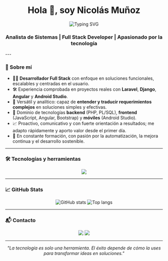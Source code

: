 <h1 align="center">Hola 👋, soy Nicolás Muñoz</h1>
<p align="center">
  <img src="https://i.postimg.cc/d0b8KwgM/Chat-GPT-Image-23-may-2025-09-11-58-p-m.png" alt="Typing SVG" />
</p>
<h3 align="center">Analista de Sistemas | Full Stack Developer | Apasionado por la tecnología</h3>
---

### 💼 Sobre mí

- 👨‍💻 **Desarrollador Full Stack** con enfoque en soluciones funcionales, escalables y centradas en el usuario.
- 🛠 Experiencia comprobada en proyectos reales con **Laravel**, **Django**, **Angular** y **Android Studio**.
- 🧩 Versátil y analítico: capaz de **entender y traducir requerimientos complejos** en soluciones simples y efectivas.
- 🔄 Dominio de tecnologías **backend** (PHP, PL/SQL), **frontend** (JavaScript, Angular, Bootstrap) y **móviles** (Android Studio).
- 📈 Proactivo, comunicativo y con fuerte orientación a resultados; me adapto rápidamente y aporto valor desde el primer día.
- 🌱 En constante formación, con pasión por la automatización, la mejora continua y el desarrollo sostenible.

---

### 🛠 Tecnologías y herramientas

<p align="center">
  <img src="https://skillicons.dev/icons?i=php,laravel,angular,js,ts,python,html,css,bootstrap,postgres,oracle,docker,git,linux" />
</p>

---

### 📈 GitHub Stats

<p align="center">
  <img src="https://github-readme-stats.vercel.app/api?username=niclovich&show_icons=true&theme=default&hide_title=true" alt="GitHub stats" />
  <img src="https://github-readme-stats.vercel.app/api/top-langs/?username=niclovich&layout=compact&theme=default" alt="Top langs" />
</p>

---

### 📬 Contacto

<p align="center">
  <a href="mailto:nicolas.mu@gmail.com"><img src="https://img.shields.io/badge/Gmail-D14836?style=for-the-badge&logo=gmail&logoColor=white"/></a>
  <a href="https://www.linkedin.com/in/nicolas-muñoz" target="_blank"><img src="https://img.shields.io/badge/LinkedIn-0077B5?style=for-the-badge&logo=linkedin&logoColor=white"/></a>
</p>

---

<p align="center">
  <i>"La tecnología es solo una herramienta. El éxito depende de cómo la uses para transformar ideas en soluciones."</i>
</p>

